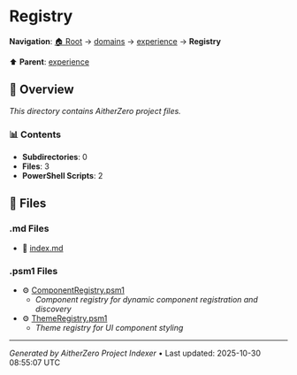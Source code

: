 # Registry

**Navigation**: [🏠 Root](../../../index.md) → [domains](../../index.md) → [experience](../index.md) → **Registry**

⬆️ **Parent**: [experience](../index.md)

## 📖 Overview

*This directory contains AitherZero project files.*

### 📊 Contents

- **Subdirectories**: 0
- **Files**: 3
- **PowerShell Scripts**: 2

## 📄 Files

### .md Files

- 📝 [index.md](./index.md)

### .psm1 Files

- ⚙️ [ComponentRegistry.psm1](./ComponentRegistry.psm1)
  - *Component registry for dynamic component registration and discovery*
- ⚙️ [ThemeRegistry.psm1](./ThemeRegistry.psm1)
  - *Theme registry for UI component styling*

---

*Generated by AitherZero Project Indexer* • Last updated: 2025-10-30 08:55:07 UTC

